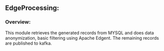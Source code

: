 ## EdgeProcessing:
### Overview:
This module retrieves the generated records from MYSQL and does data anonymization, basic filtering using Apache Edgent. The remaining records are published to kafka.
